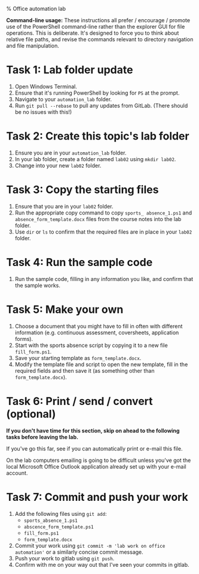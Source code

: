 % Office automation lab

**Command-line usage:**
These instructions all prefer / encourage / promote use of the PowerShell command-line rather than the explorer GUI for file operations.
This is deliberate.
It's designed to force you to think about relative file paths, and revise the commands relevant to directory navigation and file manipulation. 


# Task 1: Lab folder update

1. Open Windows Terminal.
2. Ensure that it's running PowerShell by looking for `PS` at the prompt. 
3. Navigate to your `automation_lab` folder.
4. Run `git pull --rebase` to pull any updates from GitLab. (There should be no issues with this!)


# Task 2: Create this topic's lab folder

1. Ensure you are in your `automation_lab` folder.
2. In your lab folder, create a folder named `lab02` using `mkdir lab02`.
3. Change into your new `lab02` folder.


# Task 3: Copy the starting files

1. Ensure that you are in your `lab02` folder.
2. Run the appropriate copy command to copy `sports_
absence_1.ps1` and `absence_form_template.docx` files from the course notes into the lab folder.
3. Use `dir` or `ls` to confirm that the required files are in place in your `lab02` folder.


# Task 4: Run the sample code

1. Run the sample code, filling in any information you like, and confirm that the sample works. 


# Task 5: Make your own

1. Choose a document that you might have to fill in often with different information (e.g. continuous assessment, coversheets, application forms). 
2. Start with the sports absence script by copying it to a new file `fill_form.ps1`. 
3. Save your starting template as `form_template.docx`. 
4. Modify the template file and script to open the new template, fill in the required fields and then save it (as something other than `form_template.docx`). 


# Task 6: Print / send / convert (optional)

**If you don't have time for this section, skip on ahead to the following tasks before leaving the lab.**

If you've go this far, see if you can automatically print or e-mail this file. 

On the lab computers emailing is going to be difficult unless you've got the local Microsoft Office Outlook application already set up with your e-mail account. 


# Task 7: Commit and push your work

1. Add the following files using `git add`:
   - `sports_absence_1.ps1`
   - `abscence_form_template.ps1`
   - `fill_form.ps1`
   - `form_template.docx`
2. Commit your work using `git commit -m 'lab work on office automation'` or a similarly concise commit message.
3. Push your work to gitlab using `git push`. 
4. Confirm with me on your way out that I've seen your commits in gitlab. 

